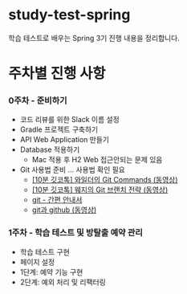 # study-test-spring
학습 테스트로 배우는 Spring 3기 진행 내용을 정리합니다.

# 주차별 진행 사항
### 0주차 - 준비하기
- 코드 리뷰를 위한 Slack 이름 설정
- Gradle 프로젝트 구축하기
- API Web Application 만들기
- Database 적용하기
  - Mac 적용 후 H2 Web 접근안되는 문제 있음 
- Git 사용법 준비 ... 사용법 확인 필요
  - [[10분 깃코톡] 와일더의 Git Commands (동영상)](https://www.youtube.com/watch?v=JsRD2AWxxFg)
  - [[10분 깃코톡] 웨지의 Git 브랜치 전략 (동영상)](https://www.youtube.com/watch?v=jeaf8OXYO1g)
  - [git - 간편 안내서](https://rogerdudler.github.io/git-guide/index.ko.html)
  - [git과 github (동영상)](https://www.inflearn.com/course/git-and-github#curriculum)

### 1주차 - 학습 테스트 및 방탈출 예약 관리
  - 학습 테스트 구현
  - 페이지 설정
  - 1단계: 예약 기능 구현
  - 2단계: 예외 처리 및 리팩터링
